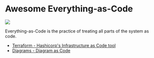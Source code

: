 # Awesome Everything-as-Code

<img src="https://render.githubusercontent.com/render/math?math=x\leftarrow\text{code}">

Everything-as-Code is the practice of treating all parts of the system as code.

* [Terraform - Hashicorp's Infrastructure as Code tool](https://github.com/hashicorp/terraform)
* [Diagrams - Diagram as Code](https://github.com/mingrammer/diagrams)
